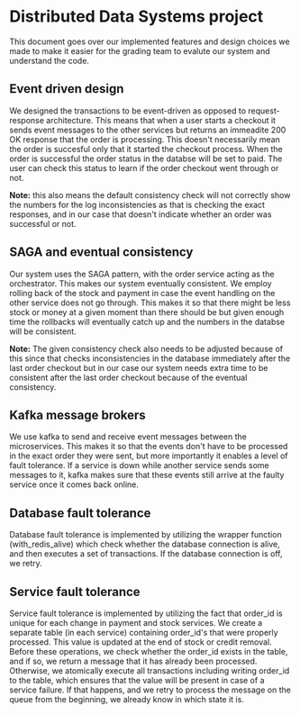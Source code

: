# Distributed Data Systems project

This document goes over our implemented features and design choices we made to make it easier for the grading team to evalute our system and understand the code.

## Event driven design

We designed the transactions to be event-driven as opposed to request-response architecture. This means that when a user starts a checkout it sends event messages to the other services but returns an immeadite 200 OK response that the order is processing. This doesn't necessarily mean the order is succesful only that it started the checkout process. When the order is successful the order status in the databse will be set to paid. The user can check this status to learn if the order checkout went through or not.

**Note:** this also means the default consistency check will not correctly show the numbers for the log inconsistencies as that is checking the exact responses, and in our case that doesn't indicate whether an order was successful or not.

## SAGA and eventual consistency

Our system uses the SAGA pattern, with the order service acting as the orchestrator. This makes our system eventually consistent. We employ rolling back of the stock and payment in case the event handling on the other service does not go through. This makes it so that there might be less stock or money at a given moment than there should be but given enough time the rollbacks will eventually catch up and the numbers in the databse will be consistent.

**Note:** The given consistency check also needs to be adjusted because of this since that checks inconsistencies in the database immediately after the last order checkout but in our case our system needs extra time to be consistent after the last order checkout because of the eventual consistency.

## Kafka message brokers

We use kafka to send and receive event messages between the microservices. This makes it so that the events don't have to be processed in the exact order they were sent, but more importantly it enables a level of fault tolerance. If a service is down while another service sends some messages to it, kafka makes sure that these events still arrive at the faulty service once it comes back online.

## Database fault tolerance

Database fault tolerance is implemented by utilizing the wrapper function (with_redis_alive) which check whether the database connection is alive, and then executes a set of transactions. If the database connection is off, we retry.

## Service fault tolerance

Service fault tolerance is implemented by utilizing the fact that order_id is unique for each change in payment and stock services. We create a separate table (in each service) containing order_id's that were properly processed. This value is updated at the end of stock or credit removal. Before these operations, we check whether the order_id exists in the table, and if so, we return a message that it has already been processed. Otherwise, we atomically execute all transactions including writing order_id to the table, which ensures that the value will be present in case of a service failure. If that happens, and we retry to process the message on the queue from the beginning, we already know in which state it is.